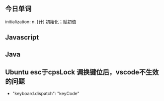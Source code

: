 ## 今日单词
initialization: n. [计] 初始化；赋初值

## Javascript

## Java

## Ubuntu esc于cpsLock 调换键位后，vscode不生效的问题 
- "keyboard.dispatch": "keyCode"
